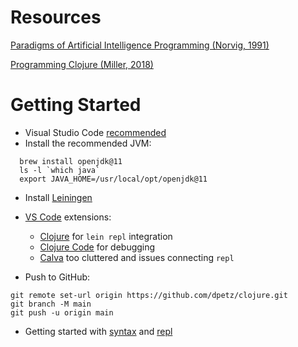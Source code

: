 # Resources

[Paradigms of Artificial Intelligence Programming (Norvig, 1991)](https://github.com/norvig/paip-lisp)

[Programming Clojure (Miller, 2018)](https://www.amazon.com/Programming-Clojure-Pragmatic-Programmers-Miller/dp/1680502468)

# Getting Started

- Visual Studio Code [recommended][blog]
- Install the recommended JVM:
```
  brew install openjdk@11
  ls -l `which java`
  export JAVA_HOME=/usr/local/opt/openjdk@11
```

- Install [Leiningen]
- [VS Code] extensions:
  - [Clojure][lisin] for `lein repl` integration
  - [Clojure Code][norton] for debugging
  - [Calva] too cluttered and issues connecting `repl`

- Push to GitHub:
```
git remote set-url origin https://github.com/dpetz/clojure.git
git branch -M main
git push -u origin main
```

- Getting started with [syntax] and [repl] 

[Calva]: https://marketplace.visualstudio.com/items?itemName=betterthantomorrow.calva
[norton]: https://marketplace.visualstudio.com/items?itemName=jamesnorton.continuum
[lisin]: https://marketplace.visualstudio.com/items?itemName=avli.clojure
[Clojure]: https://clojure.org/
[syntax]: https://clojure.org/guides/learn/syntax
[repl]: https://clojure.org/guides/repl/basic_usage
[VS Code]: https://code.visualstudio.com/
[blog]: https://spin.atomicobject.com/2017/06/22/clojure-development-with-visual-studio-code/
[Leiningen]: https://leiningen.org/#install
[extension]: https://marketplace.visualstudio.com/items?itemName=avli.clojure